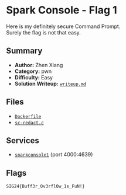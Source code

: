 # Spark Console - Flag 1

Here is my definitely secure Command Prompt. \
Surely the flag is not that easy.

## Summary
- **Author:** Zhen Xiang
- **Category:** pwn
- **Difficulty:** Easy
- **Solution Writeup:** [`writeup.md`](./soln/writeup.md)

## Files
- [`Dockerfile`](./dist/Dockerfile)
- [`sc-redact.c`](./dist/sc-redact.c)

## Services
- [`sparkconsole1`](./service) (port 4000:4639)

## Flags
`SIG24{Buff3r_0v3rfl0w_1s_FuN!}`

